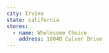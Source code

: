 ```yaml
---
city: Irvine
state: california
stores:
  - name: Wholesome Choice
    address: 18040 Culver Drive
---
```

